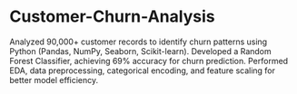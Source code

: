 # Customer-Churn-Analysis
Analyzed 90,000+ customer records to identify churn patterns using Python (Pandas, NumPy, Seaborn, Scikit-learn). Developed a Random Forest Classifier, achieving 69% accuracy for churn prediction. Performed EDA, data preprocessing, categorical encoding, and feature scaling for better model efficiency.
